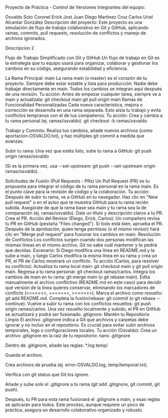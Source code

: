 Proyecto de Práctica - Control de Versiones
Integrantes del equipo:

Osvaldo Soto Coronel
Erick Jost
Juan Diego Martinez Cruz
Carlos Uriel Alcantar González
Descripción del proyecto: Este proyecto es una simulación de flujo de trabajo colaborativo en Git y GitHub, aplicando ramas, commits, pull requests, resolución de conflictos y manejo de archivos ignorados.

Descripcion 2

Flujo de Trabajo Simplificado con Git y GitHub Un flujo de trabajo en Git es la estrategia que tu equipo usará para organizar, colaborar y gestionar los cambios en su código, asegurando estabilidad y eficiencia.

La Rama Principal: main La rama main (o master) es el corazón de tu proyecto. Siempre debe estar estable y lista para producción. Nadie debe trabajar directamente en main. Todos los cambios se integran aquí después de una revisión.
Tu acción: Antes de empezar cualquier tarea, siempre ve a main y actualízala: git checkout main git pull origin main
Ramas de Funcionalidad Personalizadas Cada nueva característica, mejora o corrección se desarrolla en una rama separada. Esto aísla tu trabajo y evita conflictos tempranos con el de tus compañeros.
Tu acción: Crea y cambia a tu rama personal (ej. ramas/osvaldo). git checkout -b ramas/osvaldo

Trabajo y Commits: Realiza tus cambios, añade nuevos archivos (como aportacion-OSVALDO.txt), y haz múltiples git commit a medida que avanzas.

Subir tu rama: Una vez que estés listo, sube tu rama a GitHub: git push origin ramas/osvaldo

(Si es la primera vez, usa --set-upstream: git push --set-upstream origin ramas/osvaldo).

Solicitudes de Fusión (Pull Requests - PRs) Un Pull Request (PR) es tu propuesta para integrar el código de tu rama personal en la rama main. Es el punto clave para la revisión de código y la colaboración.
Tu acción:
Después de subir tu rama, ve a GitHub en tu navegador.
Haz clic en "New pull request" o en el aviso que te muestra GitHub para tu rama recién subida.
Asegúrate de que la rama base sea main y tu rama sea la de comparación (ej. ramas/osvaldo).
Dale un título y descripción claros a tu PR.
Crea el PR.
Acción del Revisor (Diego, Erick, Carlos):
Un compañero revisa tu PR en GitHub (pestaña "Files changed").
Si todo está bien, aprueba el PR.
Después de la aprobación, quien tenga permisos (o el mismo revisor) hará clic en "Merge pull request" para fusionar los cambios en main.
Resolución de Conflictos Los conflictos surgen cuando dos personas modifican las mismas líneas en el mismo archivo. Git no sabe cuál mantener y te pedirá que decidas.
Escenario: Si Diego modifica una línea en README.md y la sube a main, y luego Carlos modifica la misma línea en su rama y crea un PR, el PR de Carlos mostrará un conflicto.
Tu acción (Carlos, para resolver su conflicto):
Actualiza tu rama local main: git checkout main y git pull origin main.
Regresa a tu rama personal: git checkout ramas/carlos.
Integra los cambios de main en tu rama: git merge main (o git rebase main).
Edita manualmente el archivo conflictivo (README.md en este caso) para decidir qué versión de la línea quieres conservar, eliminando los marcadores de conflicto (<<<<<<<, =======, >>>>>>>).
Marca el archivo como resuelto: git add README.md.
Completa la fusión/rebase: git commit (o git rebase --continue).
Vuelve a subir tu rama con los conflictos resueltos: git push origin ramas/carlos.
Una vez resuelto localmente y subido, el PR en GitHub se actualizará y podrá ser fusionado.
gitignore: Mantén tu Repositorio Limpio El archivo .gitignore indica a Git qué archivos y carpetas debe ignorar y no incluir en el repositorio. Es crucial para evitar subir archivos temporales, logs o configuraciones locales.
Tu acción (Osvaldo):
Crea un archivo .gitignore en la raíz de tu repositorio: nano .gitignore

Dentro de .gitignore, añade las reglas: *.log temp/

Guarda el archivo.

Crea archivos de prueba (ej. error-OSVALDO.log, temp/temporal.txt).

Verifica con git status que Git los ignore.

Añade y sube solo el .gitignore a tu rama (git add .gitignore, git commit, git push).

Después, tu PR para esta rama fusionará el .gitignore a main, y esas reglas se aplicarán para todos. Este proceso, aunque requiere un poco de práctica, asegura un desarrollo colaborativo organizado y robusto.
